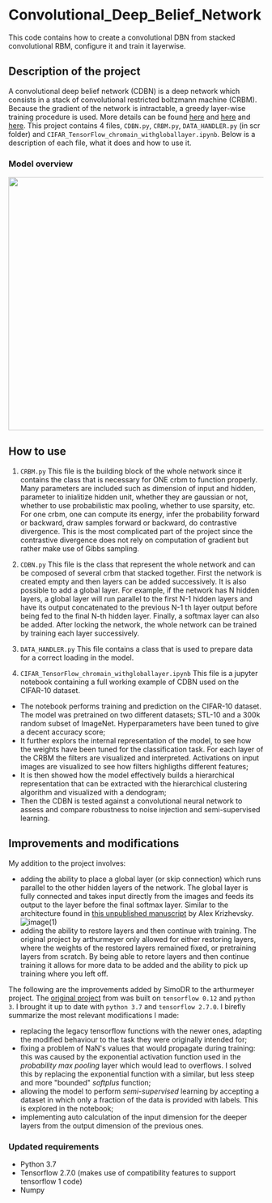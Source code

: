 # Convolutional_Deep_Belief_Network
This code contains how to create a convolutional DBN from stacked convolutional RBM, configure it and train it layerwise. 


## Description of the project
A convolutional deep belief network (CDBN) is a deep network which consists in a stack of convolutional restricted boltzmann machine (CRBM). 
Because the gradient of the network is intractable, a greedy layer-wise training procedure is used. 
More details can be found [here](https://www.cs.princeton.edu/~rajeshr/papers/icml09-ConvolutionalDeepBeliefNetworks.pdf) and [here](https://papers.nips.cc/paper/3048-greedy-layer-wise-training-of-deep-networks.pdf) and [here](https://www.cs.toronto.edu/~hinton/science.pdf).
This project contains 4 files, `CDBN.py`, `CRBM.py`, `DATA_HANDLER.py` (in scr folder) and `CIFAR_TensorFlow_chromain_withgloballayer.ipynb`.
Below is a description of each file, what it does and how to use it.


### Model overview
<img src="https://i.stack.imgur.com/J7FZG.jpg" width="600" height="500">


## How to use
1. `CRBM.py`
This file is the building block of the whole network since it contains the class that is necessary for ONE crbm to function properly. 
Many parameters are included such as dimension of input and hidden, parameter to inialitize hidden unit, whether they are gaussian or not, whether to use probabilistic max pooling, whether to use sparsity, etc.
For one crbm, one can compute its energy, infer the probability forward or backward, draw samples forward or backward, do contrastive divergence. This is the most complicated part of the project since the contrastive divergence does not rely on computation of gradient but rather make use of Gibbs sampling. 

2. `CDBN.py`
This file is the class that represent the whole network and can be composed of several crbm that stacked together. First the network is created empty and then layers can be added successively. It is also possible to add a global layer. For example, if the network has N hidden layers, a global layer will run parallel to the first N-1 hidden layers and have its output concatenated to the previous N-1 th layer output before being fed to the final N-th hidden layer. Finally, a softmax layer can also be added. After locking the network, the whole network can be trained by training each layer successively.

3. `DATA_HANDLER.py`
This file contains a class that is used to prepare data for a correct loading in the model.

4. `CIFAR_TensorFlow_chromain_withgloballayer.ipynb`
This file is a jupyter notebook containing a full working example of CDBN used on the CIFAR-10 dataset. 
  - The notebook performs training and prediction on the CIFAR-10 dataset. The model was pretrained on two different datasets; STL-10 and a 300k random subset of ImageNet. Hyperparameters have been tuned to give a decent accuracy score;
  - It further explors the internal representation of the model, to see how the weights have been tuned for the classification task. For each layer of the CRBM the filters are visualized and interpreted. Activations on input images are visualized to see how filters highligths different features;
  - It is then showed how the model effectively builds a hierarchical representation that can be extracted with the hierarchical clustering algorithm and visualized with a dendogram;
  - Then the CDBN is tested against a convolutional neural network to assess and compare robustness to noise injection and semi-supervised learning.

## Improvements and modifications
My addition to the project involves:
-   adding the ability to place a global layer (or skip connection) which runs parallel to the other hidden layers of the network. The global layer is fully connected and takes input directly from the images and feeds its output to the layer before the final softmax layer. Similar to the architecture found in [this unpublished manuscript](https://www.cs.toronto.edu/~kriz/conv-cifar10-aug2010.pdf) by Alex Krizhevsky.
![image(1)](https://github.com/Chromainium/Convolutional_Deep_Belief_Network/assets/126778895/4482ab0d-1720-47ce-8b9b-98af12c2391e)
-   adding the ability to restore layers and then continue with training. The original project by arthurmeyer only allowed for either restoring layers, where the weights of the restored layers remained fixed, or pretraining layers from scratch. By being able to retore layers and then continue training it allows for more data to be added and the ability to pick up training where you left off.

The following are the improvements added by SimoDR to the arthurmeyer project.
The [original project](https://github.com/arthurmeyer/Convolutional_Deep_Belief_Network) from was built on `tensorflow 0.12` and `python 3`. I brought it up to date with `python 3.7` and `tensorflow 2.7.0`. I birefly summarize the most relevant modifications I made:
-   replacing the legacy tensorflow functions with the newer ones, adapting the modified behaviour to the task they were originally intended for;
-   fixing a problem of NaN's values that would propagate during training: this was caused by the exponential activation function used in the *probability max pooling* layer which would lead to overflows. I solved this by replacing the exponential function with a similar, but less steep and more "bounded" *softplus* function; 
-   allowing the model to perform *semi-supervised* learning by accepting a dataset in which only a fraction of the data is provided with labels. This is explored in the notebook;
-   implementing auto calculation of the input dimension for the deeper layers from the output dimension of the previous ones.

### Updated requirements
- Python 3.7
- Tensorflow 2.7.0 (makes use of compatibility features to support tensorflow 1 code)
- Numpy


